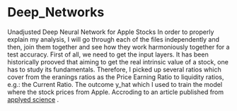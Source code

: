 # Deep_Networks
Unadjusted Deep Neural Network for Apple Stocks
In order to properly explain my analysis, I will go through each of the files independently and then, join them together and see how they work harmoniously together for a test accuracy.
First of all, we need to get the input layers. It has been historically prooved that aiming to get the real intrinsic value of a stock, one has to study its fundamentals. Therefore, I picked up several ratios which cover from the eranings ratios as the Price Earning Ratio to liquidity ratios, e.g.: the Current Ratio. 
The outcome y_hat which I used to train the model where the stock prices from Apple. Accroding to an article published from [applyed science](file:///Users/usuario/Downloads/applsci-10-08142-v2.pdf) .
